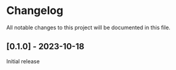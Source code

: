 # Changelog

All notable changes to this project will be documented in this file.

## [0.1.0] - 2023-10-18
Initial release